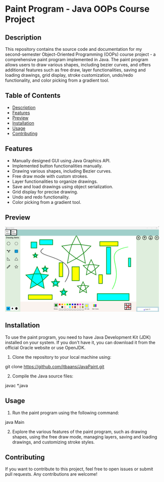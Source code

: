 # Paint Program - Java OOPs Course Project


## Description

This repository contains the source code and documentation for my second-semester Object-Oriented Programming (OOPs) course project - a comprehensive paint program implemented in Java. The paint program allows users to draw various shapes, including bezier curves, and offers additional features such as free draw, layer functionalities, saving and loading drawings, grid display, stroke customization, undo/redo functionality, and color picking from a gradient tool.

## Table of Contents

- [Description](#description)
- [Features](#features)
- [Preview](#preview)
- [Installation](#installation)
- [Usage](#usage)
- [Contributing](#contributing)

## Features

- Manually designed GUI using Java Graphics API.
- Implemented button functionalities manually.
- Drawing various shapes, including Bezier curves.
- Free draw mode with custom strokes.
- Layer functionalities to organize drawings.
- Save and load drawings using object serialization.
- Grid display for precise drawing.
- Undo and redo functionality.
- Color picking from a gradient tool.

## Preview
![Project Preview](/preview.png)


## Installation

To use the paint program, you need to have Java Development Kit (JDK) installed on your system. If you don't have it, you can download it from the official Oracle website or use OpenJDK.

1. Clone the repository to your local machine using:

git clone https://github.com/itbaans/JavaPaint.git

2. Compile the Java source files:

javac *.java


## Usage

1. Run the paint program using the following command:

java Main


2. Explore the various features of the paint program, such as drawing shapes, using the free draw mode, managing layers, saving and loading drawings, and customizing stroke styles.

## Contributing

If you want to contribute to this project, feel free to open issues or submit pull requests. Any contributions are welcome!
